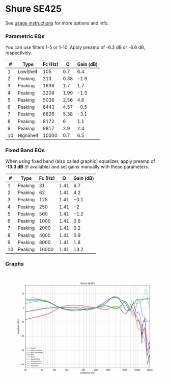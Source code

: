 # Shure SE425
See [usage instructions](https://github.com/jaakkopasanen/AutoEq#usage) for more options and info.

### Parametric EQs
You can use filters 1-5 or 1-10. Apply preamp of -6.3 dB or -6.6 dB, respectively.

|   # | Type      |   Fc (Hz) |    Q |   Gain (dB) |
|-----|-----------|-----------|------|-------------|
|   1 | LowShelf  |       105 | 0.7  |         6.4 |
|   2 | Peaking   |       213 | 0.38 |        -1.9 |
|   3 | Peaking   |      1636 | 1.7  |         1.7 |
|   4 | Peaking   |      3208 | 1.99 |        -1.3 |
|   5 | Peaking   |      5038 | 2.56 |         4.6 |
|   6 | Peaking   |      6443 | 4.57 |        -0.5 |
|   7 | Peaking   |      6826 | 5.38 |        -3.1 |
|   8 | Peaking   |      8172 | 6    |         1.1 |
|   9 | Peaking   |      9817 | 2.9  |         2.4 |
|  10 | HighShelf |     10000 | 0.7  |         6.5 |

### Fixed Band EQs
When using fixed band (also called graphic) equalizer, apply preamp of **-13.3 dB** (if available) and set gains manually with these parameters.

|   # | Type    |   Fc (Hz) |    Q |   Gain (dB) |
|-----|---------|-----------|------|-------------|
|   1 | Peaking |        31 | 1.41 |         6.7 |
|   2 | Peaking |        62 | 1.41 |         4.2 |
|   3 | Peaking |       125 | 1.41 |        -0.1 |
|   4 | Peaking |       250 | 1.41 |        -2   |
|   5 | Peaking |       500 | 1.41 |        -1.2 |
|   6 | Peaking |      1000 | 1.41 |         0.6 |
|   7 | Peaking |      2000 | 1.41 |         0.2 |
|   8 | Peaking |      4000 | 1.41 |         0.9 |
|   9 | Peaking |      8000 | 1.41 |         1.8 |
|  10 | Peaking |     16000 | 1.41 |        13.2 |

### Graphs
![](./Shure%20SE425.png)
